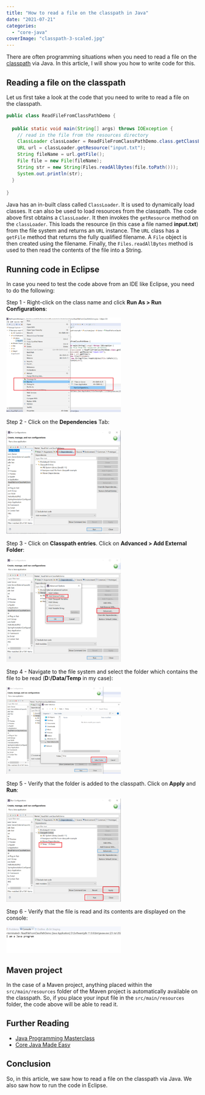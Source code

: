 ```yaml
---
title: "How to read a file on the classpath in Java"
date: "2021-07-21"
categories: 
  - "core-java"
coverImage: "classpath-3-scaled.jpg"
---
```


There are often programming situations when you need to read a file on the [classpath](2018/11/java-path-and-classpath-explained.md) via Java. In this article, I will show you how to write code for this.

## Reading a file on the classpath

Let us first take a look at the code that you need to write to read a file on the classpath.

```java
public class ReadFileFromClassPathDemo {

  public static void main(String[] args) throws IOException {
    // read in the file from the resources directory
    ClassLoader classLoader = ReadFileFromClassPathDemo.class.getClassLoader();
    URL url = classLoader.getResource("input.txt");
    String fileName = url.getFile();
    File file = new File(fileName);
    String str = new String(Files.readAllBytes(file.toPath()));
    System.out.println(str);
  }

}
```

Java has an in-built class called `ClassLoader`. It is used to dynamically load classes. It can also be used to load resources from the classpath. The code above first obtains a `ClassLoader`. It then invokes the `getResource` method on the `classLoader`. This loads the resource (in this case a file named **input.txt**) from the file system and returns an `URL` instance. The `URL` class has a `getFile` method that returns the fully qualified filename. A `File` object is then created using the filename. Finally, the `Files.readAllBytes` method is used to then read the contents of the file into a String.

## Running code in Eclipse

In case you need to test the code above from an IDE like Eclipse, you need to do the following:

Step 1 - Right-click on the class name and click **Run As > Run Configurations**:

[![](images/read-file-on-classpath/1-run-as-300x248.png)](images/read-file-on-classpath/1-run-as.png)

Step 2 - Click on the **Dependencies** Tab:

[![](images/read-file-on-classpath/2-dependencies-300x270.png)](images/read-file-on-classpath/2-dependencies.png)

Step 3 - Click on **Classpath entries**. Click on **Advanced > Add External Folder**:

[![](images/read-file-on-classpath/3-advanced-300x271.png)](images/read-file-on-classpath/3-advanced.png)

Step 4 - Navigate to the file system and select the folder which contains the file to be read (**D:/Data/Temp** in my case):

[![](images/read-file-on-classpath/4-filesection-300x228.png)](images/read-file-on-classpath/4-filesection.png)

Step 5 - Verify that the folder is added to the classpath. Click on **Apply** and **Run**:

[![](images/read-file-on-classpath/5-apply-300x270.png)](images/read-file-on-classpath/5-apply.png)

Step 6 - Verify that the file is read and its contents are displayed on the console:

[![](images/read-file-on-classpath/6-output-1-300x69.png)](images/read-file-on-classpath/6-output-1.png)

## Maven project

In the case of a Maven project, anything placed within the `src/main/resources` folder of the Maven project is automatically available on the classpath. So, if you place your input file in the `src/main/resources` folder, the code above will be able to read it.

## Further Reading

- [Java Programming Masterclass](https://click.linksynergy.com/deeplink?id=MnzIZAZNE5Y&mid=39197&murl=https%3A%2F%2Fwww.udemy.com%2Fcourse%2Fjava-the-complete-java-developer-course%2F)
- [Core Java Made Easy](https://click.linksynergy.com/deeplink?id=MnzIZAZNE5Y&mid=39197&murl=https%3A%2F%2Fwww.udemy.com%2Fcourse%2Fcorejavamadeeasy%2F)

## Conclusion

So, in this article, we saw how to read a file on the classpath via Java. We also saw how to run the code in Eclipse.
